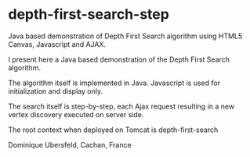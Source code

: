 # depth-first-search-step
Java based demonstration of Depth First Search algorithm using HTML5 Canvas, Javascript and AJAX.

I present here a Java based demonstration of the Depth First Search algorithm. 

The algorithm itself is implemented in Java. Javascript is used for initialization and display only. 

The search itself is step-by-step, each Ajax request resulting in a new vertex discovery executed on server side.

The root context when deployed on Tomcat is depth-first-search


Dominique Ubersfeld, Cachan, France
